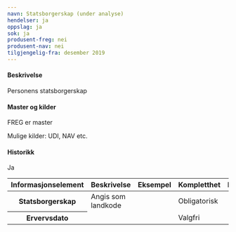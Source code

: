 ```yaml
---
navn: Statsborgerskap (under analyse)
hendelser: ja
oppslag: ja
sok: ja
produsent-freg: nei
produsent-nav: nei
tilgjengelig-fra: desember 2019
---
```


#### Beskrivelse

Personens statsborgerskap


#### Master og kilder

FREG er master

Mulige kilder: UDI, NAV etc.


#### Historikk

Ja


<table class="table">
  <thead>
    <tr>
      <th>Informasjonselement</th>
      <th>Beskrivelse</th>
      <th>Eksempel</th>
      <th>Kompletthet</th>
      <th>Kvalitet</th>
    </tr>
  </thead>
  <tbody>
    <tr>
      <th scope="row">Statsborgerskap</th>
      <td>Angis som landkode</td>
      <td></td>
      <td>Obligatorisk</td>
      <td></td>
    </tr>
    <tr>
      <th scope="row">Ervervsdato</th>
      <td></td>
      <td></td>
      <td>Valgfri</td>
      <td></td>
    </tr>
  </tbody>
  </table>


